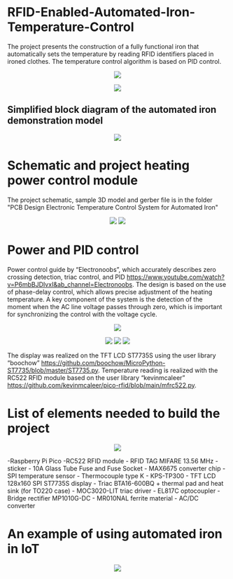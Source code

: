 # RFID-Enabled-Automated-Iron-Temperature-Control
The project presents the construction of a fully functional iron that automatically sets the temperature by reading RFID identifiers placed in ironed clothes. The temperature control algorithm is based on PID control.
<p align="center">
  <img src="https://github.com/user-attachments/assets/d4ed9dc0-e8c1-4179-bdef-a33d72f8b425">
</p>
<p align="center">
  <img src="https://github.com/user-attachments/assets/8aab20bf-c929-4ce9-ae06-862c8b10b950">
</p>

## Simplified block diagram of the automated iron demonstration model
<p align="center">
  <img src="https://github.com/user-attachments/assets/ecc0c315-ce39-46e9-818b-9561bd2f1921">
</p>

# Schematic and project heating power control module
The project schematic, sample 3D model and gerber file is in the folder "PCB Design Electronic Temperature Control System for Automated Iron"
<p align="center">
  <img src="https://github.com/user-attachments/assets/1409585e-9fe1-43e5-a72e-cab69f359077">
  <img src="https://github.com/user-attachments/assets/8e4f7270-c5d8-43d3-9067-631738742f07">
</p>

# Power and PID control
Power control guide by “Electronoobs”, which accurately describes zero crossing detection, triac control, and PID https://www.youtube.com/watch?v=P6mbBJDIvxI&ab_channel=Electronoobs. 
The design is based on the use of phase-delay control, which allows precise adjustment of the heating temperature. A key component of the system is the detection of the moment when the AC line voltage passes through zero, which is important for synchronizing the control with the voltage cycle.
<p align="center">
  <img src="https://github.com/user-attachments/assets/d9746f44-6ded-443f-8944-6878a1418bd3">
</p>
<p align="center">
  <img src="https://github.com/user-attachments/assets/f6fe8c1e-ad30-462f-878b-743e11e43f99">
  <img src="https://github.com/user-attachments/assets/23aac976-357b-4ec9-88b5-69a84c59b32c">
  <img src="https://github.com/user-attachments/assets/bf14816c-53ea-4296-b89a-5f5566fb2242">
</p>

The display was realized on the TFT LCD ST7735S using the user library “boochow” https://github.com/boochow/MicroPython-ST7735/blob/master/ST7735.py.  Temperature reading is realized with the RC522 RFID module based on the user library “kevinmcaleer” https://github.com/kevinmcaleer/pico-rfid/blob/main/mfrc522.py.

# List of elements needed to build the project
<p align="center">
  <img src="https://github.com/user-attachments/assets/f0798c2c-b4db-4ef2-8f07-f5ab6efee7ca">
</p>
-Raspberry Pi Pico 
-RC522 RFID module
- RFID TAG MIFARE 13.56 MHz - sticker
- 10A Glass Tube Fuse and Fuse Socket
- MAX6675 converter chip - SPI temperature sensor
- Thermocouple type K - KPS-TP300
- TFT LCD 128x160 SPI ST7735S display
- Triac BTA16-600BQ + thermal pad and heat sink (for TO220 case)
- MOC3020-LIT triac driver
- EL817C optocoupler
- Bridge rectifier MP1010G-DC
- MR010NAL ferrite material
- AC/DC converter

# An example of using automated iron in IoT
<p align="center">
  <img src="https://github.com/user-attachments/assets/d454ec80-646d-402d-bd42-c17971e1c51a">
</p>
